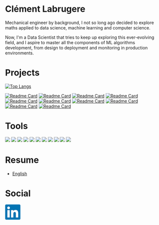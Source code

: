 # Clément Labrugere

Mechanical engineer by background, I not so long ago decided to explore maths applied to data science, machine learning and computer science.

Now, I'm a Data Scientist that tries to keep up exploring this ever-evolving field, and I aspire to master all the components of ML algorithms development, from design to deployment and monitoring in production environments.


# Projects

[![Top Langs](https://github-readme-stats.vercel.app/api/top-langs/?username=clabrugere&hide=jupyter%20notebook)](https://github.com/clabrugere/)

[![Readme Card](https://github-readme-stats.vercel.app/api/pin/?username=clabrugere&repo=dynamic-time-warping)](https://github.com/clabrugere/dynamic-time-warping)
[![Readme Card](https://github-readme-stats.vercel.app/api/pin/?username=clabrugere&repo=fastapi-fraud-detection)](https://github.com/clabrugere/fastapi-fraud-detection)
[![Readme Card](https://github-readme-stats.vercel.app/api/pin/?username=clabrugere&repo=numpy-basics)](https://github.com/clabrugere/numpy-basics)
[![Readme Card](https://github-readme-stats.vercel.app/api/pin/?username=clabrugere&repo=web-lazy-rebalance)](https://github.com/clabrugere/web-lazy-rebalance)
[![Readme Card](https://github-readme-stats.vercel.app/api/pin/?username=clabrugere&repo=portfolio-balance)](https://github.com/clabrugere/portfolio-balance)
[![Readme Card](https://github-readme-stats.vercel.app/api/pin/?username=clabrugere&repo=plant-pathology-classification)](https://github.com/clabrugere/plant-pathology-classification)
[![Readme Card](https://github-readme-stats.vercel.app/api/pin/?username=clabrugere&repo=M5-forecasting)](https://github.com/clabrugere/M5-forecasting)
[![Readme Card](https://github-readme-stats.vercel.app/api/pin/?username=clabrugere&repo=ecommerce-dash)](https://github.com/clabrugere/ecommerce-dash)
[![Readme Card](https://github-readme-stats.vercel.app/api/pin/?username=clabrugere&repo=template-datascience)](https://github.com/clabrugere/template-datascience)
[![Readme Card](https://github-readme-stats.vercel.app/api/pin/?username=clabrugere&repo=streamlit-nav)](https://github.com/clabrugere/streamlit-nav)


# Tools

![](https://img.shields.io/badge/Code-Python-informational?style=flat&logo=python&logoColor=white)
![](https://img.shields.io/badge/Code-conda-informational?style=flat&logo=anaconda&logoColor=white)
![](https://img.shields.io/badge/Code-Jupyter-informational?style=flat&logo=jupyter&logoColor=white)
![](https://img.shields.io/badge/Cloud-AWS-informational?style=flat&logo=amazonaws&logoColor=white)
![](https://img.shields.io/badge/Cloud-Azure-informational?style=flat&logo=microsoftazure&logoColor=white)
![](https://img.shields.io/badge/DB-PostgreSQL-informational?style=flat&logo=postgresql&logoColor=white)
![](https://img.shields.io/badge/DB-SQLServer-informational?style=flat&logo=microsoftsqlserver&logoColor=white)
![](https://img.shields.io/badge/IDE-Pycharm-informational?style=flat&logo=pycharm&logoColor=white)
![](https://img.shields.io/badge/IDE-VSCode-informational?style=flat&logo=visualstudiocode&logoColor=white)
![](https://img.shields.io/badge/Tools-git-informational?style=flat&logo=git&logoColor=white)
![](https://img.shields.io/badge/Tools-Docker-informational?style=flat&logo=docker&logoColor=white)

# Resume

- [English](./resources/CLEMENT%20LABRUGERE%20DS%20-%20en.pdf)

# Social

[![Linkedin](resources/linkedin.png)](https://www.linkedin.com/in/clement-labrugere/)
